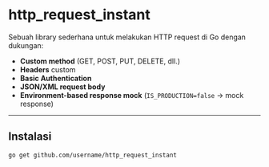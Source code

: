 # http_request_instant

Sebuah library sederhana untuk melakukan HTTP request di Go dengan dukungan:
- **Custom method** (GET, POST, PUT, DELETE, dll.)
- **Headers** custom
- **Basic Authentication**
- **JSON/XML request body**
- **Environment-based response mock** (`IS_PRODUCTION=false` → mock response)

---

## Instalasi

```bash
go get github.com/username/http_request_instant
